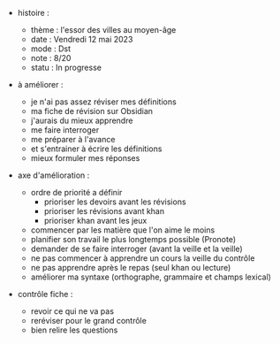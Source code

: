 
- histoire :
	- thème :  l'essor des villes au moyen-âge
	- date : Vendredi 12 mai 2023
	- mode : Dst
	- note : 8/20
	- statu : In progresse

- à améliorer : 
	- je n'ai pas assez réviser mes définitions 
	- ma fiche de révision sur Obsidian 
	- j'aurais du mieux apprendre 
	- me faire interroger 
	-  me préparer à l'avance
	- et s'entrainer à écrire les définitions
	- mieux formuler mes réponses

- axe d'amélioration : 
	- ordre de priorité a définir
		- prioriser les devoirs avant les révisions
		- prioriser les révisions avant khan
		- prioriser khan avant les jeux
	- commencer par les matière que l'on aime le moins
	- planifier son travail le plus longtemps possible (Pronote)
	- demander de se faire interroger (avant la veille et la veille)
	- ne pas commencer à apprendre un cours la veille du contrôle
	- ne pas apprendre après le repas (seul khan ou lecture)
	- améliorer ma syntaxe (orthographe, grammaire et champs lexical)

- contrôle fiche : 
	- revoir ce qui ne va pas 
	- reréviser pour le grand contrôle
	- bien relire les questions
 



